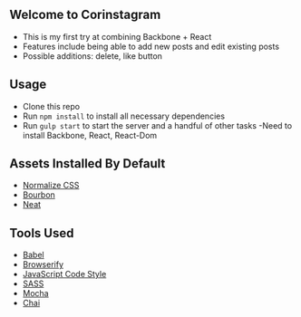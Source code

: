 ## Welcome to Corinstagram

* This is my first try at combining Backbone + React
* Features include being able to add new posts and edit existing posts
* Possible additions: delete, like button


## Usage

- Clone this repo
- Run `npm install` to install all necessary dependencies
- Run `gulp start` to start the server and a handful of other tasks
-Need to install Backbone, React, React-Dom


## Assets Installed By Default

- [Normalize CSS](https://necolas.github.io/normalize.css/)
- [Bourbon](http://bourbon.io/)
- [Neat](http://neat.bourbon.io/)


## Tools Used

- [Babel](https://babeljs.io/)
- [Browserify](http://browserify.org/)
- [JavaScript Code Style](http://jscs.info/)
- [SASS](http://sass-lang.com/)
- [Mocha](https://mochajs.org/)
- [Chai](http://chaijs.com/)
